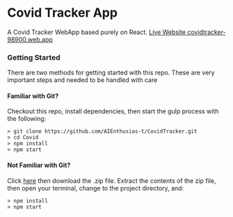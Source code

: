 # Covid Tracker App
A Covid Tracker  WebApp based purely on React.
[Live Website covidtracker-98900.web.app](https://covidtracker-98900.web.app/)

### Getting Started
There are two methods for getting started with this repo.
These are very important steps and needed to be handled with care

#### Familiar with Git?
Checkout this repo, install dependencies, then start the gulp process with the following:

```
> git clone https://github.com/AIEnthusias-t/CovidTracker.git
> cd Covid
> npm install
> npm start
```

#### Not Familiar with Git?
Click [here](https://github.com/AIEnthusias-t/CovidTracker) then download the .zip file.  Extract the contents of the zip file, then open your terminal, change to the project directory, and:

```
> npm install
> npm start
```


